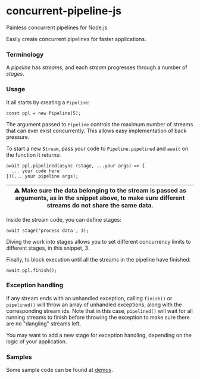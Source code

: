 # concurrent-pipeline-js
Painless concurrent pipelines for Node.js

Easily create concurrent pipelines for faster applications.

### Terminology

A _pipeline_ has _streams_, and each _stream_ progresses through a number of _stages_.

### Usage

It all starts by creating a `Pipeline`:

    const ppl = new Pipeline(5);

The argument passed to `Pipeline` controls the maximum number of streams that can ever exist concurrently. This allows easy implementation of back pressure.

To start a new `Stream`, pass your code to `Pipeline.pipelined` and `await` on the function it returns:

    await ppl.pipelined(async (stage, ...your args) => {
      ... your code here
    })(... your pipeline args);
    
| :warning: Make sure the data belonging to the stream is passed as arguments, as in the snippet above, to make sure different streams do not share the same data. |
|-----------------------------------------|

Inside the stream code, you can define stages:

    await stage('process data', 3);
    
Diving the work into stages allows you to set different concurrency limits to different stages, in this snippet, 3.

Finally, to block execution until all the streams in the pipeline have finished:

    await ppl.finish();

### Exception handling

If any stream ends with an unhandled exception, calling `finish()` or `pipelined()` will throw an array of unhandled exceptions, along with the corresponding stream ids. Note that in this case, `pipelined()` will wait for all running streams to finish before throwing the exception to make sure there are no "dangling" streams left.

You may want to add a new stage for exception handling, depending on the logic of your application.
    
### Samples

Some sample code can be found at [demos](https://github.com/mstniy/concurrent-pipeline-js/tree/master/demos).
